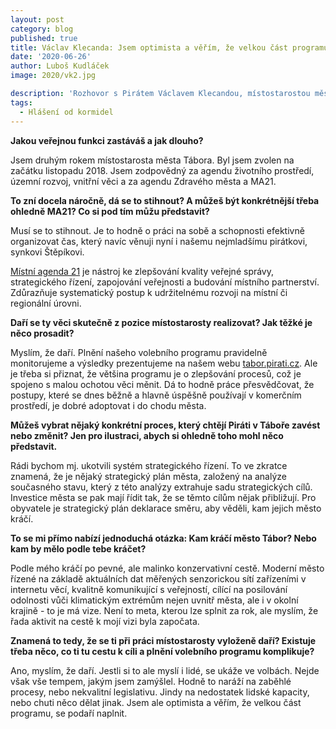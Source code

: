 ```yaml
---
layout: post
category: blog
published: true
title: Václav Klecanda: Jsem optimista a věřím, že velkou část programu se podaří naplnit
date: '2020-06-26'
author: Luboš Kudláček
image: 2020/vk2.jpg

description: 'Rozhovor s Pirátem Václavem Klecandou, místostarostou města Tábora. Je zodpovědný za agendu životního prostředí, územní rozvoj, vnitřní věci a za agendu Zdravého města a MA21'
tags:
  - Hlášení od kormidel
---
```

**Jakou veřejnou funkci zastáváš a jak dlouho?**

Jsem druhým rokem místostarosta města Tábora. Byl jsem zvolen na začátku listopadu 2018. Jsem zodpovědný za agendu životního prostředí, územní rozvoj, vnitřní věci a za agendu Zdravého města a MA21.

**To zní docela náročně, dá se to stihnout? A můžeš být konkrétnější třeba ohledně MA21? Co si pod tím můžu představit?**

Musí se to stihnout. Je to hodně o práci na sobě a schopnosti efektivně organizovat čas, který navíc věnuji nyní i našemu nejmladšímu pirátkovi, synkovi Štěpíkovi.

[Místní agenda 21](https://cs.wikipedia.org/wiki/M%C3%ADstn%C3%AD_Agenda_21) je nástroj ke zlepšování kvality veřejné správy, strategického řízení, zapojování veřejnosti a budování místního partnerství. Zdůrazňuje systematický postup k udržitelnému rozvoji na místní či regionální úrovni.

**Daří se ty věci skutečně z pozice místostarosty realizovat? Jak těžké je něco prosadit?**

Myslím, že daří. Plnění našeho volebního programu pravidelně monitorujeme a výsledky prezentujeme na našem webu [tabor.pirati.cz](https://tabor.pirati.cz/). Ale je třeba si přiznat, že většina programu je o zlepšování procesů, což je spojeno s malou ochotou věci měnit. Dá to hodně práce přesvědčovat, že postupy, které se dnes běžně a hlavně úspěšně používají v komerčním prostředí, je dobré adoptovat i do chodu města.

**Můžeš vybrat nějaký konkrétní proces, který chtějí Piráti v Táboře zavést nebo změnit? Jen pro ilustraci, abych si ohledně toho mohl něco představit.** 

Rádi bychom mj. ukotvili systém strategického řízení. To ve zkratce znamená, že je nějaký strategický plán města, založený na analýze současného stavu, který z této analýzy extrahuje sadu strategických cílů. Investice města se pak mají řídit tak, že se těmto cílům nějak přibližují. Pro obyvatele je strategický plán deklarace směru, aby věděli, kam jejich město kráčí.

**To se mi přímo nabízí jednoduchá otázka: Kam kráčí město Tábor? Nebo kam by mělo podle tebe kráčet?**

Podle mého kráčí po pevné, ale malinko konzervativní cestě. Moderní město řízené na základě aktuálních dat měřených senzorickou sítí zařízeními v internetu věcí, kvalitně komunikující s veřejností, cílící na posilování odolnosti vůči klimatickým extrémům nejen uvnitř města, ale i v okolní krajině - to je má vize. Není to meta, kterou lze splnit za rok, ale myslím, že řada aktivit na cestě k mojí vizi byla započata.

**Znamená to tedy, že se ti při práci místostarosty vyloženě daří? Existuje třeba něco, co ti tu cestu k cíli a plnění volebního programu komplikuje?**

Ano, myslím, že daří. Jestli si to ale myslí i lidé, se ukáže ve volbách. Nejde však vše tempem, jakým jsem zamýšlel. Hodně to naráží na zaběhlé procesy, nebo nekvalitní legislativu. Jindy na nedostatek lidské kapacity, nebo chuti něco dělat jinak. Jsem ale optimista a věřím, že velkou část programu, se podaří naplnit.
